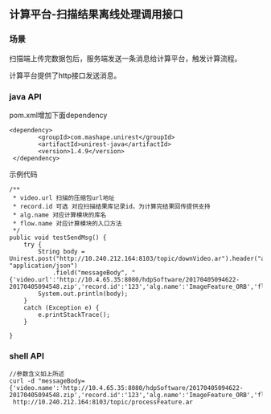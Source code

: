 ## 计算平台-扫描结果离线处理调用接口 ##

### 场景 ###
扫描端上传完数据包后，服务端发送一条消息给计算平台，触发计算流程。

计算平台提供了http接口发送消息。

### java API ###

pom.xml增加下面dependency

    <dependency>
            <groupId>com.mashape.unirest</groupId>
            <artifactId>unirest-java</artifactId>
            <version>1.4.9</version>
     </dependency>

示例代码

	/**
     * video.url 扫描的压缩包url地址
     * record.id 可选 对应扫描结果库记录id，为计算完结果回传提供支持
     * alg.name 对应计算模块的库名
     * flow.name 对应计算模块的入口方法
     */
    public void testSendMsg() {
        try {
            String body = Unirest.post("http://10.240.212.164:8103/topic/downVideo.ar").header("accept", "application/json")
                .field("messageBody", "{'video.url':'http://10.4.65.35:8080/hdpSoftware/20170405094622-20170405094548.zip','record.id':'123','alg.name':'ImageFeature_ORB','flow.name':'Reconstruction'}").asString().getBody();
            System.out.println(body);
        }
        catch (Exception e) {
            e.printStackTrace();
        }

    }

### shell API ###
    //参数含义如上所述
	curl -d "messageBody={'video.name':'http://10.4.65.35:8080/hdpSoftware/20170405094622-20170405094548.zip','record.id':'123','alg.name':'ImageFeature_ORB','flow.name':'Reconstruction'}" 
     http://10.240.212.164:8103/topic/processFeature.ar